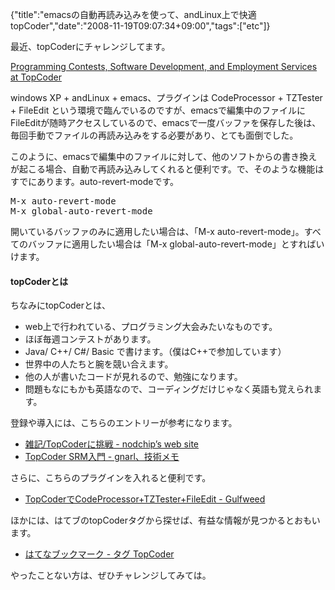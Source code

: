 {"title":"emacsの自動再読み込みを使って、andLinux上で快適topCoder","date":"2008-11-19T09:07:34+09:00","tags":["etc"]}

<!-- DATE: 2008-11-19T00:07:34+00:00 -->
<!-- OLDURL: http://d.hatena.ne.jp/cou929_la/20081119/ -->


<div class="section">
<p>最近、topCoderにチャレンジしてます。</p>
<p><a href="http://www.topcoder.com/tc" target="_blank">Programming Contests, Software Development, and Employment Services at TopCoder</a></p>
<p>windows XP + andLinux + emacs、プラグインは CodeProcessor + TZTester + FileEdit という環境で臨んでいるのですが、emacsで編集中のファイルにFileEditが随時アクセスしているので、emacsで一度バッファを保存した後は、毎回手動でファイルの再読み込みをする必要があり、とても面倒でした。</p>
<p>このように、emacsで編集中のファイルに対して、他のソフトからの書き換えが起こる場合、自動で再読み込みしてくれると便利です。で、そのような機能はすでにあります。auto-revert-modeです。</p>
<pre>
M-x auto-revert-mode
M-x global-auto-revert-mode
</pre>

<p>開いているバッファのみに適用したい場合は、「M-x auto-revert-mode」。すべてのバッファに適用したい場合は「M-x global-auto-revert-mode」とすればいけます。</p>
<h4>topCoderとは</h4>
<p>ちなみにtopCoderとは、</p>

<ul>
<li>web上で行われている、プログラミング大会みたいなものです。</li>
<li>ほぼ毎週コンテストがあります。</li>
<li>Java/ C++/ C#/ Basic で書けます。（僕はC++で参加しています）</li>
<li>世界中の人たちと腕を競い合えます。</li>
<li>他の人が書いたコードが見れるので、勉強になります。</li>
<li>問題もなにもかも英語なので、コーディングだけじゃなく英語も覚えられます。</li>
</ul>
<p>登録や導入には、こちらのエントリーが参考になります。</p>

<ul>
<li><a href="http://kishibe.dyndns.tv/index.php?cmd=read&page=%E9%9B%91%E8%A8%98%2FTopCoder%E3%81%AB%E6%8C%91%E6%88%A6" target="_blank">雑記/TopCoderに挑戦 - nodchip’s web site</a></li>
<li><a href="http://d.hatena.ne.jp/gnarl/20080828/1219893152" target="_blank">TopCoder SRM入門 - gnarl、技術メモ</a></li>
</ul>
<p>さらに、こちらのプラグインを入れると便利です。</p>

<ul>
<li><a href="http://gulfweed.starlancer.org/d/index.php?itemid=10" target="_blank">TopCoderでCodeProcessor+TZTester+FileEdit - Gulfweed</a></li>
</ul>
<p>ほかには、はてブのtopCoderタグから探せば、有益な情報が見つかるとおもいます。</p>

<ul>
<li><a href="http://b.hatena.ne.jp/t/TopCoder?sort=count" target="_blank">はてなブックマーク - タグ TopCoder</a></li>
</ul>
<p>やったことない方は、ぜひチャレンジしてみては。</p>
</div>






